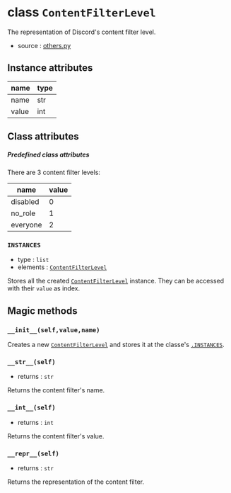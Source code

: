 # class `ContentFilterLevel`

The representation of Discord's content filter level.

- source : [others.py](https://github.com/HuyaneMatsu/hata/blob/master/hata/others.py)

## Instance attributes

| name      | type              |
|-----------|-------------------|
| name      | str               |
| value     | int               |

## Class attributes

##### Predefined class attributes

There are 3 content filter levels:

| name      | value     |
|-----------|-----------|
| disabled  | 0         |
| no_role   | 1         |
| everyone  | 2         |

### `INSTANCES`

- type : `list`
- elements : [`ContentFilterLevel`](ContentFilterLevel.md)

Stores all the created [`ContentFilterLevel`](ContentFilterLevel.md) instance.
They can be accessed with their `value` as index.

## Magic methods

### `__init__(self,value,name)`

Creates a new [`ContentFilterLevel`](ContentFilterLevel.md) and stores
it at the classe's [`.INSTANCES`](#instances).

### `__str__(self)`

- returns : `str`

Returns the content filter's name.

### `__int__(self)`

- returns : `int`

Returns the content filter's value.

### `__repr__(self)`

- returns : `str`

Returns the representation of the content filter.
